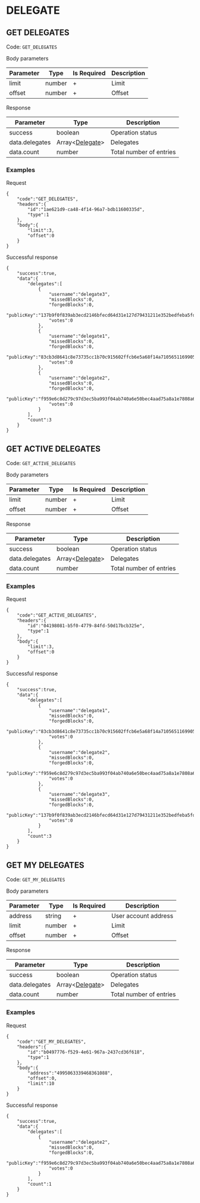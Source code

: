 # DELEGATE

## GET DELEGATES

Code: `GET_DELEGATES`

Body parameters

| Parameter | Type   | Is Required | Description |
|-----------|--------|-------------|-------------|
| limit     | number | +           | Limit       |
| offset    | number | +           | Offset      |

Response

| Parameter      | Type                                  | Description             |
|----------------|---------------------------------------|-------------------------|
| success        | boolean                               | Operation status        |
| data.delegates | Array<[Delegate](models.md#delegate)> | Delegates               |
| data.count     | number                                | Total number of entries |

### Examples

Request

```
{
    "code":"GET_DELEGATES",
    "headers":{
        "id":"1ae621d9-ca48-4f14-96a7-bdb11600335d",
        "type":1
    },
    "body":{
        "limit":3,
        "offset":0
    }
}
```

Successful response

```
{
    "success":true,
    "data":{
        "delegates":[
            {
                "username":"delegate3",
                "missedBlocks":0,
                "forgedBlocks":0,
                "publicKey":"137b9f0f839ab3ecd2146bfecd64d31e127d79431211e352bedfeba5fd61a57a",
                "votes":0
            },
            {
                "username":"delegate1",
                "missedBlocks":0,
                "forgedBlocks":0,
                "publicKey":"83cb3d8641c8e73735cc1b70c915602ffcb6e5a68f14a71056511699050a1a05",
                "votes":0
            },
            {
                "username":"delegate2",
                "missedBlocks":0,
                "forgedBlocks":0,
                "publicKey":"f959e6c8d279c97d3ec5ba993f04ab740a6e50bec4aad75a8a1e7808a6c5eec7",
                "votes":0
            }
        ],
        "count":3
    }
}
```

## GET ACTIVE DELEGATES

Code: `GET_ACTIVE_DELEGATES`

Body parameters

| Parameter | Type   | Is Required | Description |
|-----------|--------|-------------|-------------|
| limit     | number | +           | Limit       |
| offset    | number | +           | Offset      |

Response

| Parameter      | Type                                  | Description             |
|----------------|---------------------------------------|-------------------------|
| success        | boolean                               | Operation status        |
| data.delegates | Array<[Delegate](models.md#delegate)> | Delegates               |
| data.count     | number                                | Total number of entries |

### Examples

Request

```
{
    "code":"GET_ACTIVE_DELEGATES",
    "headers":{
        "id":"04198081-b5f0-4779-84fd-50d17bcb325e",
        "type":1
    },
    "body":{
        "limit":3,
        "offset":0
    }
}
```

Successful response

```
{
    "success":true,
    "data":{
        "delegates":[
            {
                "username":"delegate1",
                "missedBlocks":0,
                "forgedBlocks":0,
                "publicKey":"83cb3d8641c8e73735cc1b70c915602ffcb6e5a68f14a71056511699050a1a05",
                "votes":0
            },
            {
                "username":"delegate2",
                "missedBlocks":0,
                "forgedBlocks":0,
                "publicKey":"f959e6c8d279c97d3ec5ba993f04ab740a6e50bec4aad75a8a1e7808a6c5eec7",
                "votes":0
            },
            {
                "username":"delegate3",
                "missedBlocks":0,
                "forgedBlocks":0,
                "publicKey":"137b9f0f839ab3ecd2146bfecd64d31e127d79431211e352bedfeba5fd61a57a",
                "votes":0
            }
        ],
        "count":3
    }
}
```

## GET MY DELEGATES

Code: `GET_MY_DELEGATES`

Body parameters

| Parameter | Type   | Is Required | Description          |
|-----------|--------|-------------|----------------------|
| address   | string | +           | User account address |
| limit     | number | +           | Limit                |
| offset    | number | +           | Offset               |

Response

| Parameter      | Type                                  | Description             |
|----------------|---------------------------------------|-------------------------|
| success        | boolean                               | Operation status        |
| data.delegates | Array<[Delegate](models.md#delegate)> | Delegates               |
| data.count     | number                                | Total number of entries |

### Examples

Request

```
{
    "code":"GET_MY_DELEGATES",
    "headers":{
        "id":"b0497776-f529-4e61-967a-2437cd36f618",
        "type":1
    },
    "body":{
        "address":"4995063339468361088",
        "offset":0,
        "limit":10
    }
}
```

Successful response

```
{
    "success":true,
    "data":{
        "delegates":[
            {
                "username":"delegate2",
                "missedBlocks":0,
                "forgedBlocks":0,
                "publicKey":"f959e6c8d279c97d3ec5ba993f04ab740a6e50bec4aad75a8a1e7808a6c5eec7",
                "votes":0
            }
        ],
        "count":1
    }
}
```
